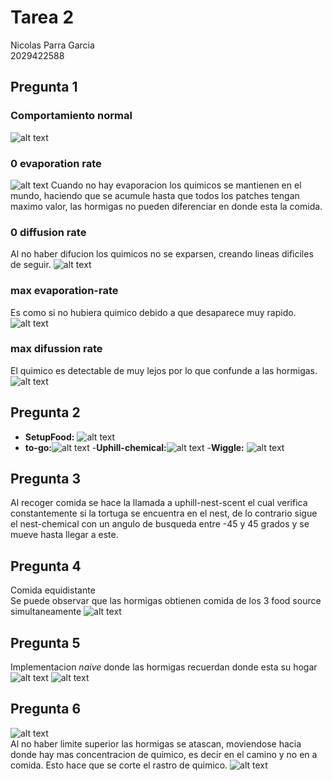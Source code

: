 # Tarea 2
Nicolas Parra Garcia\
2029422588
## Pregunta 1
### Comportamiento normal 
![alt text](image-6.png)
### 0 evaporation rate
![alt text](image-7.png)
Cuando no hay evaporacion los quimicos se mantienen en el mundo, haciendo que se acumule hasta que todos los patches tengan maximo valor, las hormigas no pueden diferenciar en donde esta la comida.
### 0 diffusion rate
Al no haber difucion los quimicos no se exparsen, creando lineas dificiles de seguir.
![alt text](image-11.png)
### max evaporation-rate
Es como si no hubiera quimico debido a que desaparece muy rapido.
![alt text](image-8.png)
### max difussion rate
El quimico es detectable de muy lejos por lo que confunde a las hormigas.
![alt text](image-9.png)
## Pregunta 2
- **SetupFood:** ![alt text](image-12.png)
- **to-go:**![alt text](image-15.png)
-**Uphill-chemical:**![alt text](image-16.png)
-**Wiggle:** ![alt text](image-14.png)
## Pregunta 3
Al recoger comida se hace la llamada a  uphill-nest-scent el cual verifica constantemente si la tortuga se encuentra en el nest, de lo contrario sigue el nest-chemical con un angulo de busqueda entre -45 y 45 grados y se mueve hasta llegar a este. 
## Pregunta 4
Comida equidistante\
Se puede observar que las hormigas obtienen comida de los 3 food source simultaneamente 
![alt text](image-5.png)
## Pregunta 5
Implementacion *naive* donde las hormigas recuerdan donde esta su hogar
![alt text](image-17.png)
![alt text](image-19.png)
## Pregunta 6
![alt text](image-21.png)\
Al no haber limite superior las hormigas se atascan, moviendose hacia donde hay mas concentracion de quimico, es decir en el camino y no en a comida. Esto hace que se corte el rastro de quimico.
![alt text](image-20.png)